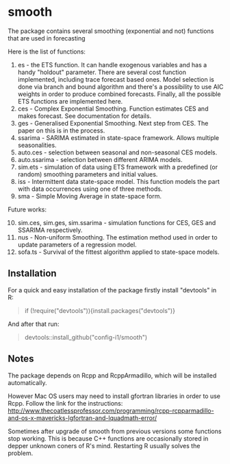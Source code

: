# smooth
The package contains several smoothing (exponential and not) functions that are used in forecasting

Here is the list of functions:

1. es - the ETS function. It can handle exogenous variables and has a handy "holdout" parameter. There are several cost function implemented, including trace forecast based ones. Model selection is done via branch and bound algorithm and there's a possibility to use AIC weights in order to produce combined forecasts. Finally, all the possible ETS functions are implemented here.
2. ces - Complex Exponential Smoothing. Function estimates CES and makes forecast. See documentation for details.
3. ges - Generalised Exponential Smoothing. Next step from CES. The paper on this is in the process.
4. ssarima - SARIMA estimated in state-space framework. Allows multiple seasonalities.
5. auto.ces - selection between seasonal and non-seasonal CES models.
6. auto.ssarima - selection between different ARIMA models.
7. sim.ets - simulation of data using ETS framework with a predefined (or random) smoothing parameters and initial values.
8. iss - Intermittent data state-space model. This function models the part with data occurrences using one of three methods.
9. sma - Simple Moving Average in state-space form.

Future works:

10. sim.ces, sim.ges, sim.ssarima - simulation functions for CES, GES and SSARIMA respectively.
11. nus - Non-uniform Smoothing. The estimation method used in order to update parameters of a regression model.
12. sofa.ts - Survival of the fittest algorithm applied to state-space models.

## Installation

For a quick and easy installation of the package firstly install "devtools" in R:
> if (!require("devtools")){install.packages("devtools")}

And after that run:

> devtools::install_github("config-i1/smooth")

## Notes

The package depends on Rcpp and RcppArmadillo, which will be installed automatically.

However Mac OS users may need to install gfortran libraries in order to use Rcpp. Follow the link for the instructions: http://www.thecoatlessprofessor.com/programming/rcpp-rcpparmadillo-and-os-x-mavericks-lgfortran-and-lquadmath-error/

Sometimes after upgrade of smooth from previous versions some functions stop working. This is because C++ functions are occasionally stored in depper unknown coners of R's mind. Restarting R usually solves the problem.
